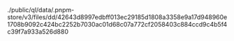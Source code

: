 ./public/ql/data/.pnpm-store/v3/files/dd/42643d8997edbff013ec29185d1808a3358e9a17d948960e1708b9092c424bc2252b7030ac01d68c07a772cf2058403c884ccd9c4b5f4c39f7a933a526d880